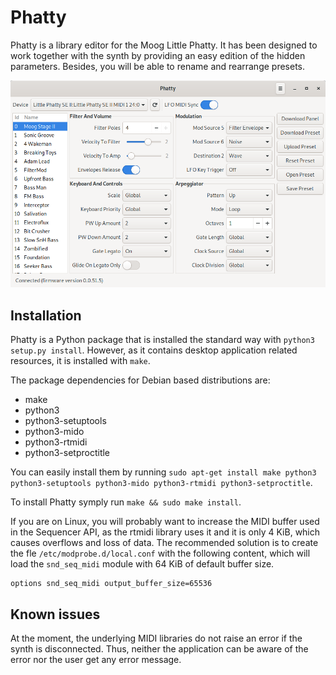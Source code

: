 # Phatty

Phatty is a library editor for the Moog Little Phatty. It has been designed to work together with the synth by providing an easy edition of the hidden parameters. Besides, you will be able to rename and rearrange presets.

![Screenshot](doc/screenshot.png)

## Installation

Phatty is a Python package that is installed the standard way with `python3 setup.py install`. However, as it contains desktop application related resources, it is installed with `make`.

The package dependencies for Debian based distributions are:
- make
- python3
- python3-setuptools
- python3-mido
- python3-rtmidi
- python3-setproctitle

You can easily install them by running `sudo apt-get install make python3 python3-setuptools python3-mido python3-rtmidi python3-setproctitle`.

To install Phatty symply run `make && sudo make install`.

If you are on Linux, you will probably want to increase the MIDI buffer used in the Sequencer API, as the rtmidi library uses it and it is only 4 KiB, which causes overflows and loss of data. The recommended solution is to create the fle `/etc/modprobe.d/local.conf` with the following content, which will load the `snd_seq_midi` module with 64 KiB of default buffer size.

```
options snd_seq_midi output_buffer_size=65536
```

## Known issues

At the moment, the underlying MIDI libraries do not raise an error if the synth is disconnected. Thus, neither the application can be aware of the error nor the user get any error message.
